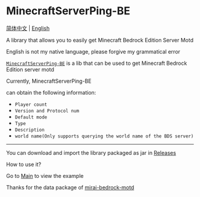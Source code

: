 # MinecraftServerPing-BE

[简体中文](README.md) | [English](README-EN.md)

A library that allows you to easily get Minecraft Bedrock Edition Server Motd

English is not my native language, please forgive my grammatical error

[`MinecraftServerPing-BE`](https://github.com/MX233/MinecraftServerPing-BE) is a lib that can be used to get Minecraft Bedrock Edition server motd

Currently, MinecraftServerPing-BE 

can obtain the following information:


- `Player count`
- `Version and Protocol num`
- `Default mode`
- `Type`
- `Description`
- `world name(Only supports querying the world name of the BDS server)`

***

You can download and import the library packaged as jar in [Releases](https://github.com/MX233/MinecraftServerPing-BE/releases)

How to use it?

Go to [Main](https://github.com/MX233/MinecraftServerPing-BE/blob/main/src/tax/cute/minecraftserverpingbe/Main.java) to view the example

Thanks for the data package of [mirai-bedrock-motd](https://github.com/zixuan2020/mirai-bedrock-motd/blob/master/src/main/java/top/zixuan007/BedrockSocket.java)
